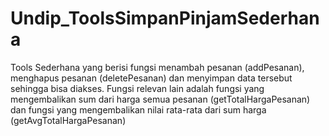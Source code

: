 # Undip_ToolsSimpanPinjamSederhana
Tools Sederhana yang berisi fungsi menambah pesanan (addPesanan), menghapus pesanan (deletePesanan) dan menyimpan data tersebut sehingga bisa diakses. Fungsi relevan lain adalah fungsi yang mengembalikan sum dari harga semua pesanan (getTotalHargaPesanan) dan fungsi yang mengembalikan nilai rata-rata dari sum harga (getAvgTotalHargaPesanan)
